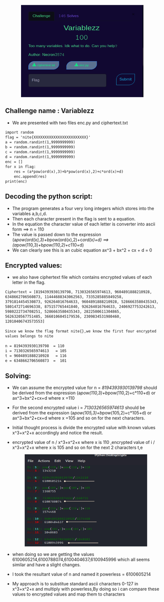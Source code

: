 <center><img src="none/variables.png" width="400" height="300" /></center>

## Challenge name : Variablezz

- We are presented with two files enc.py and ciphertext.txt

```
import random
flag = 'nite{XXXXXXXXXXXXXXXXXXXXXXXX}'
a = random.randint(1,9999999999)
b = random.randint(1,9999999999)
c = random.randint(1,9999999999)
d = random.randint(1,9999999999)
enc = []
for x in flag:
    res = (a*pow(ord(x),3)+b*pow(ord(x),2)+c*ord(x)+d)
    enc.append(res)
print(enc)

```

## Decoding the python script:

- The program generates a four very long integers which stores into the variables a,b,c,d.
- Then each character present in the flag is sent to a equation.
- In the equation the character value of each letter is converter into ascii form ==> n = 110
- The value is passed down to the expression (a*pow(ord(x),3)+b*pow(ord(x),2)+c*ord(x)+d) ==> (a*pow(110,3)+b*pow(110,2)+c*110+d)
- We can clearly see this is an cubic equation ax^3 + bx^2 + cx + d = 0 

## Encrypted values:

- we also have ciphertext file which contains encrypted values of each letter in the flag.

```
Ciphertext = [8194393930139798, 7130326565974613, 9604891888210928, 6348662706560873, 11444688343062563, 7335285885849258, 3791814454530873, 926264016764633, 9604891888210928, 5286663580435343, 5801472714696338, 875157765441840, 926264016764633, 2406927753242613, 5980222734708251, 5286663580435343, 2822500611304865, 5626320567751485, 3660106045179536, 2309834531980460, 12010406743573553]

Since we know the flag format nite{},we know the first four encrypted values belongs to nite

n = 8194393930139798  = 110
i = 7130326565974613   = 105
t = 9604891888210928   = 116
e = 6348662706560873  =  101
```

## Solving:

- We can assume the encrypted value for n =  *8194393930139798* should be derived from the expression (a*pow(110,3)+b*pow(110,2)+c*110+d) or ax^3+bx^2+cx+d where x =110
- For the second encrypted value i = *7130326565974613* should be derived from the expression  (a*pow(105,3)+b*pow(105,2)+c*105+d) or ax^3+bx^2+cx+d where x =105 and so on for the next characters.
- Initial thought process is  divide the encrypted value with known values x^3+x^2+x accordingly and notice the result.
- encrypted value of n / x^3+x^2+x  where x is 110 ,encrypted value of i / x^3+x^2+x  where x is 105 and so on for the next 2 characters t,e

     <center><img src="none/powerless.jpg" width="400" height="300" /></center>
- when doing so we are getting the values 6100605214,6100788074,6100404637,6100945996 which all seems similar and have a slight changes.
- I took the resultant value of n and named it powerless = 6100605214
- My approach is to substitue standard ascii characters 0-127 in x^3+x^2+x and multiply with powerless,By doing so i can compare these values to encrypted values and map them to characters
